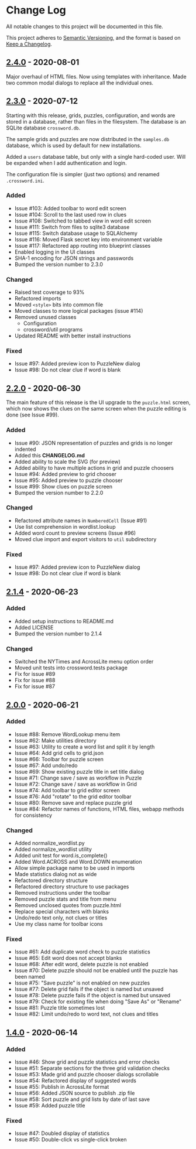# Change Log
All notable changes to this project will be documented in this file.
 
This project adheres to [Semantic Versioning](http://semver.org/),
and the format is based on [Keep a Changelog](http://keepachangelog.com/).

## [2.4.0] - 2020-08-01

Major overhaul of HTML files.  Now using templates with inheritance.
Made two common modal dialogs to replace all the individual ones.

## [2.3.0] - 2020-07-12

Starting with this release, grids, puzzles, configuration,
and words are stored in a database, rather than files in
the filesystem.  The database is an SQLite database
`crossword.db`.

The sample grids and puzzles are now distributed in
the `samples.db` database, which is used by default
for new installations.

Added a `users` database table, but only with a
single hard-coded user.  Will be expanded when I
add authentication and login.

The configuration file is simpler (just two options)
and renamed `.crossword.ini`.

### Added

- Issue #103: Added toolbar to word edit screen
- Issue #104: Scroll to the last used row in clues
- Issue #108: Switched to tabbed view in word edit screen
- Issue #111: Switch from files to sqlite3 database
- Issue #115: Switch database usage to SQLAlchemy
- Issue #116: Moved Flask secret key into environment variable
- Issue #117: Refactored app routing into blueprint classes
- Enabled logging in the UI classes
- SHA-1 encoding for JSON strings and passwords
- Bumped the version number to 2.3.0

### Changed

- Raised test coverage to 93%
- Refactored imports
- Moved `<style>` bits into common file
- Moved classes to more logical packages (issue #114)
- Removed unused classes
    - Configuration
    - crossword/util programs
- Updated README with better install instructions

### Fixed

- Issue #97: Added preview icon to PuzzleNew dialog
- Issue #98: Do not clear clue if word is blank

## [2.2.0] - 2020-06-30

The main feature of this release is the UI upgrade to the `puzzle.html`
screen, which now shows the clues on the same screen when the puzzle
editing is done (see Issue #99).

### Added

- Issue #90: JSON representation of puzzles and grids is no longer indented
- Added this **CHANGELOG.md**
- Added ability to scale the SVG (for preview)
- Added ability to have multiple actions in grid and puzzle choosers
- Issue #94: Added preview to grid chooser
- Issue #95: Added preview to puzzle chooser
- Issue #99: Show clues on puzzle screen
- Bumped the version number to 2.2.0

### Changed

- Refactored attribute names in `NumberedCell` (Issue #91)
- Use list comprehension in wordlist.lookup
- Added word count to preview screens (Issue #96)
- Moved clue import and export visitors to `util` subdirectory

### Fixed

- Issue #97: Added preview icon to PuzzleNew dialog
- Issue #98: Do not clear clue if word is blank

## [2.1.4] - 2020-06-23

### Added

- Added setup instructions to README.md
- Added LICENSE
- Bumped the version number to 2.1.4

### Changed

- Switched the NYTimes and AcrossLite menu option order
- Moved unit tests into crossword.tests package
- Fix for issue #89
- Fix for issue #88
- Fix for issue #87

## [2.0.0] - 2020-06-21

### Added

- Issue #88: Remove WordLookup menu item
- Issue #62: Make utilities directory
- Issue #63: Utility to create a word list and split it by length
- Issue #64: Add grid cells to grid.json
- Issue #66: Toolbar for puzzle screen
- Issue #67: Add undo/redo
- Issue #69: Show existing puzzle title in set title dialog
- Issue #71: Change save / save as workflow in Puzzle
- Issue #72: Change save / save as workflow in Grid
- Issue #74: Add toolbar to grid editor screen
- Issue #76: Add "rotate" to the grid editor toolbar
- Issue #80: Remove save and replace puzzle grid
- Issue #84: Refactor names of functions, HTML files, webapp methods for consistency

### Changed

- Added normalize_wordlist.py
- Added normalize_wordlist utility
- Added unit test for word.is_complete()
- Added Word.ACROSS and Word.DOWN enumeration
- Allow simple package name to be used in imports
- Made statistics dialog not as wide
- Refactored directory structure
- Refactored directory structure to use packages
- Removed instructions under the toolbar
- Removed puzzle stats and title from menu
- Removed unclosed quotes from puzzle.html
- Replace special characters with blanks
- Undo/redo text only, not clues or titles
- Use my class name for toolbar icons

### Fixed

- Issue #61: Add duplicate word check to puzzle statistics
- Issue #65: Edit word does not accept blanks
- Issue #68: After edit word, delete puzzle is not enabled
- Issue #70: Delete puzzle should not be enabled until the puzzle has been named
- Issue #75: "Save puzzle" is not enabled on new puzzles
- Issue #77: Delete grid fails if the object is named but unsaved
- Issue #78: Delete puzzle fails if the object is named but unsaved
- Issue #79: Check for existing file when doing "Save As" or "Rename"
- Issue #81: Puzzle title sometimes lost
- Issue #82: Limit undo/redo to word text, not clues and titles
 

## [1.4.0] - 2020-06-14

### Added

- Issue #46: Show grid and puzzle statistics and error checks
- Issue #51: Separate sections for the three grid validation checks
- Issue #53: Made grid and puzzle chooser dialogs scrollable
- Issue #54: Refactored display of suggested words
- Issue #55: Publish in AcrossLite format
- Issue #56: Added JSON source to publish .zip file
- Issue #58: Sort puzzle and grid lists by date of last save
- Issue #59: Added puzzle title

### Fixed

- Issue #47: Doubled display of statistics
- Issue #50: Double-click vs single-click broken

[2.4.0]: https://github.com/philhanna/crossword/compare/2.3.0..2.4.0
[2.3.0]: https://github.com/philhanna/crossword/compare/2.2.0..2.3.0
[2.2.0]: https://github.com/philhanna/crossword/compare/2.1.4..2.2.0
[2.1.4]: https://github.com/philhanna/crossword/compare/2.0.0..2.1.4
[2.0.0]: https://github.com/philhanna/crossword/compare/1.4.0..2.0.0
[1.4.0]: https://github.com/philhanna/crossword/compare/3508c1..1.4.0